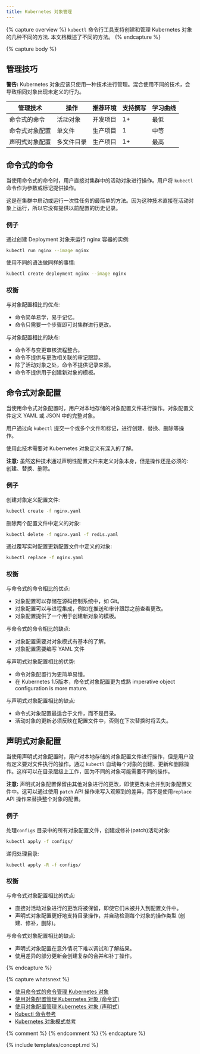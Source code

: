 ```yaml
---
title: Kubernetes 对象管理
---
```


{% capture overview %}
`kubectl` 命令行工具支持创建和管理 Kubernetes 对象的几种不同的方法. 本文档概述了不同的方法。
{% endcapture %}

{% capture body %}

## 管理技巧

**警告:** Kubernetes 对象应该只使用一种技术进行管理。混合使用不同的技术，会导致相同对象出现未定义的行为。

| 管理技术             | 操作         |推荐环境 | 支持撰写  | 学习曲线 |
|----------------------------------|----------------------|------------------------|--------------------|----------------|
| 命令式的命令              | 活动对象         | 开发项目   | 1+                 | 最低         |
| 命令式对象配置  | 单文件     | 生产项目    | 1                  | 中等       |
| 声明式对象配置 | 多文件目录 | 生产项目    | 1+                 | 最高        |

## 命令式的命令

当使用命令式的命令时，用户直接对集群中的活动对象进行操作。用户将 `kubectl` 命令作为参数或标记提供操作。

这是在集群中启动或运行一次性任务的最简单的方法。因为这种技术直接在活动对象上运行，所以它没有提供以前配置的历史记录。

### 例子

通过创建 Deployment 对象来运行 nginx 容器的实例:

```sh
kubectl run nginx --image nginx
```

使用不同的语法做同样的事情:

```sh
kubectl create deployment nginx --image nginx
```

### 权衡

与对象配置相比的优点:

- 命令简单易学，易于记忆。
- 命令只需要一个步骤即可对集群进行更改。

与对象配置相比的缺点:

- 命令不与变更审核流程整合。
- 命令不提供与更改相关联的审记跟踪。
- 除了活动对象之处，命令不提供记录来源。
- 命令不提供用于创建新对象的模板。

## 命令式对象配置

当使用命令式对象配置时，用户对本地存储的对象配置文件进行操作。对象配置文件定义 YAML 或 JSON 中的完整对象。

用户通过向 `kubectl` 提交一个或多个文件和标记，进行创建、替换、删除等操作。

使用此技术需要对 Kubernetes 对象定义有深入的了解。

**注意:** 虽然这种技术通过声明性配置文件来定义对象本身，但是操作还是必须的: 创建、替换、删除。

### 例子

创建对象定义配置文件:

```sh
kubectl create -f nginx.yaml
```

删除两个配置文件中定义的对象:

```sh
kubectl delete -f nginx.yaml -f redis.yaml
```

通过覆写实时配置更新配置文件中定义的对象:

```sh
kubectl replace -f nginx.yaml
```

### 权衡

与命令式的命令相比的优点:

- 对象配置可以存储在源码控制系统中，如 Git。
- 对象配置可以与进程集成，例如在推送和审计跟踪之前查看更改。
- 对象配置提供了一个用于创建新对象的模板。

与命令式的命令相比的缺点:

- 对象配置需要对对象模式有基本的了解。
- 对象配置需要编写 YAML 文件

与声明式对象配置相比的优势:

- 命令对象配置行为更简单易懂。
- 在 Kubernetes 1.5版本，命令式对象配置更为成熟 imperative object configuration is more mature.

与声明式对象配置相比的缺点:

- 命令式对象配置最适合于文件，而不是目录。
- 活动对象的更新必须反映在配置文件中，否则在下次替换时将丢失。

## 声明式对象配置

当使用声明式对象配置时，用户对本地存储的对象配置文件进行操作，但是用户没有定义要对文件执行的操作。通过 `kubectl` 自动每个对象的创建、更新和删除操作。这样可以在目录层级上工作，因为不同的对象可能需要不同的操作。

**注意:** 声明式对象配置保留由其他对象进行的更改，即使更改未合并到对象配置文件中。这可以通过使用 `patch` API 操作来写入观察到的差异，而不是使用`replace` API 操作来替换整个对象的配置。

### 例子

处理`configs` 目录中的所有对象配置文件，创建或修补(patch)活动对象:

```sh
kubectl apply -f configs/
```

递归处理目录:

```sh
kubectl apply -R -f configs/
```

### 权衡

与命令式对象配置相比的优点:

- 直接对活动对象进行的更改将被保留，即使它们未被并入到配置文件中。
- 声明式对象配置更好地支持目录操作，并自动检测每个对象的操作类型 (创建、修补，删除)。

与命令式对象配置相比的缺点:

- 声明式对象配置在意外情况下难以调试和了解结果。
- 使用差异的部分更新会创建复杂的合并和补丁操作。

{% endcapture %}

{% capture whatsnext %}
- [使用命令式的命令管理 Kubernetes 对象](/docs/concepts/tools/kubectl/object-management-using-imperative-commands/)
- [使用对象配置管理 Kubernetes 对象 (命令式)](/docs/concepts/tools/kubectl/object-management-using-imperative-config/)
- [使用对象配置管理 Kubernetes 对象 (声明式)](/docs/concepts/tools/kubectl/object-management-using-declarative-config/)
- [Kubectl 命令参考](/docs/user-guide/kubectl/v1.5/)
- [Kubernetes 对象模式参考](/docs/resources-reference/v1.5/)

{% comment %}
{% endcomment %}
{% endcapture %}

{% include templates/concept.md %}
